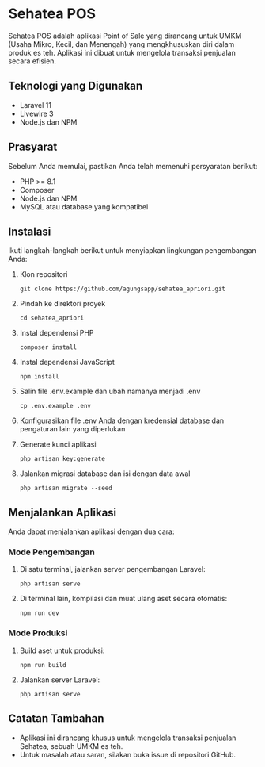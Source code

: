 # Sehatea POS

Sehatea POS adalah aplikasi Point of Sale yang dirancang untuk UMKM (Usaha Mikro, Kecil, dan Menengah) yang mengkhususkan diri dalam produk es teh. Aplikasi ini dibuat untuk mengelola transaksi penjualan secara efisien.

## Teknologi yang Digunakan

-   Laravel 11
-   Livewire 3
-   Node.js dan NPM

## Prasyarat

Sebelum Anda memulai, pastikan Anda telah memenuhi persyaratan berikut:

-   PHP >= 8.1
-   Composer
-   Node.js dan NPM
-   MySQL atau database yang kompatibel

## Instalasi

Ikuti langkah-langkah berikut untuk menyiapkan lingkungan pengembangan Anda:

1. Klon repositori

    ```
    git clone https://github.com/agungsapp/sehatea_apriori.git
    ```

2. Pindah ke direktori proyek

    ```
    cd sehatea_apriori
    ```

3. Instal dependensi PHP

    ```
    composer install
    ```

4. Instal dependensi JavaScript

    ```
    npm install
    ```

5. Salin file .env.example dan ubah namanya menjadi .env

    ```
    cp .env.example .env
    ```

6. Konfigurasikan file .env Anda dengan kredensial database dan pengaturan lain yang diperlukan

7. Generate kunci aplikasi

    ```
    php artisan key:generate
    ```

8. Jalankan migrasi database dan isi dengan data awal
    ```
    php artisan migrate --seed
    ```

## Menjalankan Aplikasi

Anda dapat menjalankan aplikasi dengan dua cara:

### Mode Pengembangan

1. Di satu terminal, jalankan server pengembangan Laravel:

    ```
    php artisan serve
    ```

2. Di terminal lain, kompilasi dan muat ulang aset secara otomatis:
    ```
    npm run dev
    ```

### Mode Produksi

1. Build aset untuk produksi:

    ```
    npm run build
    ```

2. Jalankan server Laravel:
    ```
    php artisan serve
    ```

## Catatan Tambahan

-   Aplikasi ini dirancang khusus untuk mengelola transaksi penjualan Sehatea, sebuah UMKM es teh.
-   Untuk masalah atau saran, silakan buka issue di repositori GitHub.
